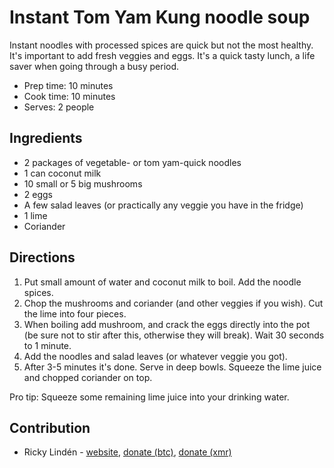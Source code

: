 # Instant Tom Yam Kung noodle soup

Instant noodles with processed spices are quick but not the most healthy. It's important to add fresh veggies and eggs. It's a quick tasty lunch, a life saver when going through a busy period.

- Prep time: 10 minutes
- Cook time: 10 minutes
- Serves: 2 people

## Ingredients

- 2 packages of vegetable- or tom yam-quick noodles
- 1 can coconut milk
- 10 small or 5 big mushrooms
- 2 eggs
- A few salad leaves (or practically any veggie you have in the fridge)
- 1 lime 
- Coriander

## Directions

1. Put small amount of water and coconut milk to boil. Add the noodle spices.
2. Chop the mushrooms and coriander (and other veggies if you wish). Cut the lime into four pieces.
3. When boiling add mushroom, and crack the eggs directly into the pot (be sure not to stir after this, otherwise they will break). Wait 30 seconds to 1 minute.
4. Add the noodles and salad leaves (or whatever veggie you got).
5. After 3-5 minutes it's done. Serve in deep bowls. Squeeze the lime juice and chopped coriander on top.

Pro tip: Squeeze some remaining lime juice into your drinking water.

## Contribution

- Ricky Lindén - [website](https://rickylinden.com), [donate (btc)](bc1qr28v9avdltgqhv63qqwt08k0n5kq9v27vppuzq), [donate (xmr)](49C6XptCgtVeurXQR9ZeXmV444TjCzDgEMEE84AAuQPmPPwdq7vMsCkTmn8EaZEJ6HPKsd1G4Vmzk5QbbMqWxCGRMrMoamK)
